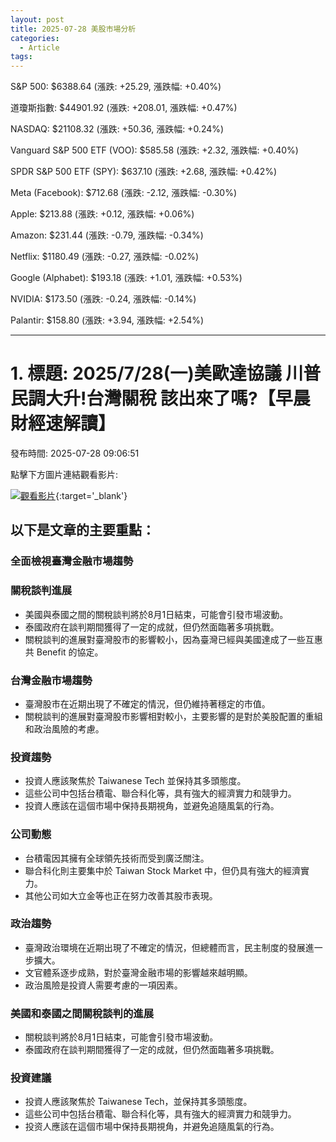 ```yaml
---
layout: post
title: 2025-07-28 美股市場分析
categories:
  - Article
tags:
---
```



S&P 500: $6388.64 (漲跌: +25.29, 漲跌幅: +0.40%)


道瓊斯指數: $44901.92 (漲跌: +208.01, 漲跌幅: +0.47%)


NASDAQ: $21108.32 (漲跌: +50.36, 漲跌幅: +0.24%)


Vanguard S&P 500 ETF (VOO): $585.58 (漲跌: +2.32, 漲跌幅: +0.40%)


SPDR S&P 500 ETF (SPY): $637.10 (漲跌: +2.68, 漲跌幅: +0.42%)


Meta (Facebook): $712.68 (漲跌: -2.12, 漲跌幅: -0.30%)


Apple: $213.88 (漲跌: +0.12, 漲跌幅: +0.06%)


Amazon: $231.44 (漲跌: -0.79, 漲跌幅: -0.34%)


Netflix: $1180.49 (漲跌: -0.27, 漲跌幅: -0.02%)


Google (Alphabet): $193.18 (漲跌: +1.01, 漲跌幅: +0.53%)


NVIDIA: $173.50 (漲跌: -0.24, 漲跌幅: -0.14%)


Palantir: $158.80 (漲跌: +3.94, 漲跌幅: +2.54%)



---
# 1. 標題: 2025/7/28(一)美歐達協議 川普民調大升!台灣關稅 該出來了嗎?【早晨財經速解讀】
發布時間: 2025-07-28 09:06:51

點擊下方圖片連結觀看影片:

 [![觀看影片](https://i.ytimg.com/vi/L-n8zwugzcA/sddefault.jpg)](https://www.youtube.com/watch?v=L-n8zwugzcA){:target='_blank'}

## 以下是文章的主要重點：

### 全面檢視臺灣金融市場趨勢
### 關稅談判進展

*   美國與泰國之間的關稅談判將於8月1日結束，可能會引發市場波動。
*   泰國政府在談判期間獲得了一定的成就，但仍然面臨著多項挑戰。
*   關稅談判的進展對臺灣股市的影響較小，因為臺灣已經與美國達成了一些互惠共 Benefit 的協定。

### 台灣金融市場趨勢

*   臺灣股市在近期出現了不確定的情況，但仍維持著穩定的市值。
*   關稅談判的進展對臺灣股市影響相對較小，主要影響的是對於美股配置的重組和政治風險的考慮。

### 投資趨勢

*   投資人應該聚焦於 Taiwanese Tech 並保持其多頭態度。
*   這些公司中包括台積電、聯合科化等，具有強大的經濟實力和競爭力。
*  投資人應該在這個市場中保持長期視角，並避免追隨風氣的行為。

### 公司動態

*   台積電因其擁有全球領先技術而受到廣泛關注。
*  聯合科化則主要集中於 Taiwan Stock Market 中，但仍具有強大的經濟實力。
*   其他公司如大立金等也正在努力改善其股市表現。

### 政治趨勢

*   臺灣政治環境在近期出現了不確定的情況，但總體而言，民主制度的發展進一步擴大。
*   文官體系逐步成熟，對於臺灣金融市場的影響越來越明顯。
*   政治風險是投資人需要考慮的一項因素。

### 美國和泰國之間關稅談判的進展

*   關稅談判將於8月1日結束，可能會引發市場波動。
*   泰國政府在談判期間獲得了一定的成就，但仍然面臨著多項挑戰。

### 投資建議

*   投資人應該聚焦於 Taiwanese Tech，並保持其多頭態度。
*   這些公司中包括台積電、聯合科化等，具有強大的經濟實力和競爭力。
*   投资人應該在這個市場中保持長期視角，并避免追隨風氣的行為。


